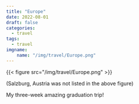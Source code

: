 ```yaml
---
title: "Europe"
date: 2022-08-01
draft: false
categories:
  - travel
tags:
  - travel 
imgname:
    name: "/img/travel/Europe.png"
---
```

{{< figure src="/img/travel/Europe.png" >}}

(Salzburg, Austria was not listed in the above figure)

My three-week amazing graduation trip!
